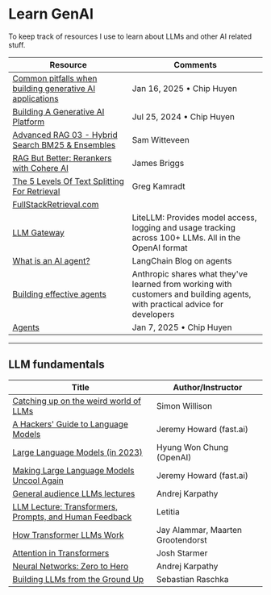 # Learn GenAI

To keep track of resources I use to learn about LLMs and other AI related stuff.

| Resource | Comments |
|----------|-----------|
| [Common pitfalls when building generative AI applications](https://huyenchip.com/2025/01/16/ai-engineering-pitfalls.html) | Jan 16, 2025 • Chip Huyen |
| [Building A Generative AI Platform](https://huyenchip.com/2024/07/25/genai-platform.html) | Jul 25, 2024 • Chip Huyen |
| [Advanced RAG 03 - Hybrid Search BM25 & Ensembles](https://www.youtube.com/watch?v=lYxGYXjfrNI) | Sam Witteveen |
| [RAG But Better: Rerankers with Cohere AI](https://www.youtube.com/watch?v=Uh9bYiVrW_s) | James Briggs |
| [The 5 Levels Of Text Splitting For Retrieval](https://www.youtube.com/watch?v=8OJC21T2SL4) | Greg Kamradt |
| [FullStackRetrieval.com](https://community.fullstackretrieval.com/) |  |
| [LLM Gateway](https://www.litellm.ai/) | LiteLLM: Provides model access, logging and usage tracking across 100+ LLMs. All in the OpenAI format |
| [What is an AI agent?](https://blog.langchain.dev/what-is-an-agent/) |LangChain Blog on agents|
| [Building effective agents](https://www.anthropic.com/research/building-effective-agents) | Anthropic shares what they've learned from working with customers and building agents, with practical advice for developers |
| [Agents](https://huyenchip.com/2025/01/07/agents.html) | Jan 7, 2025 • Chip Huyen |

---

## LLM fundamentals

| Title | Author/Instructor |
|--------|------------------|
| [Catching up on the weird world of LLMs](https://www.youtube.com/watch?v=h8Jth_ijZyY) | Simon Willison |
| [A Hackers' Guide to Language Models](https://www.youtube.com/watch?v=jkrNMKz9pWU) | Jeremy Howard (fast.ai) |
| [Large Language Models (in 2023)](https://www.youtube.com/watch?v=dbo3kNKPaUA) | Hyung Won Chung (OpenAI) |
| [Making Large Language Models Uncool Again](https://www.youtube.com/watch?v=6LXw2beprGI) | Jeremy Howard (fast.ai) |
| [General audience LLMs lectures](https://www.youtube.com/playlist?list=PLAqhIrjkxbuW9U8-vZ_s_cjKPT_FqRStI) | Andrej Karpathy |
| [LLM Lecture: Transformers, Prompts, and Human Feedback](https://www.youtube.com/watch?v=BprirYymXrg) | Letitia |
| [How Transformer LLMs Work](https://www.deeplearning.ai/short-courses/how-transformer-llms-work/) | Jay Alammar, Maarten Grootendorst |
| [Attention in Transformers](https://www.deeplearning.ai/short-courses/attention-in-transformers-concepts-and-code-in-pytorch/) | Josh Starmer |
| [Neural Networks: Zero to Hero](https://www.youtube.com/playlist?list=PLAqhIrjkxbuWI23v9cThsA9GvCAUhRvKZ) | Andrej Karpathy |
| [Building LLMs from the Ground Up](https://www.youtube.com/watch?v=quh7z1q7-uc) | Sebastian Raschka |  

